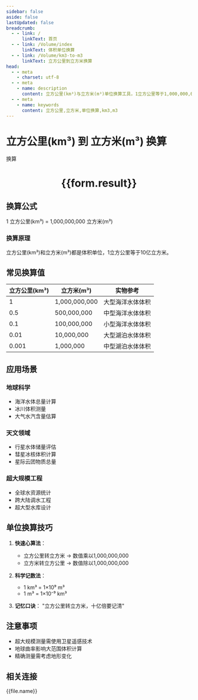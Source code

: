 ```yaml
---
sidebar: false
aside: false
lastUpdated: false
breadcrumb:
  - - link: /
      linkText: 首页
  - - link: /Volume/index
      linkText: 体积单位换算
  - - link: /Volume/km3-to-m3
      linkText: 立方公里到立方米换算
head:
  - - meta
    - charset: utf-8
  - - meta
    - name: description
      content: 立方公里(km³)与立方米(m³)单位换算工具，1立方公里等于1,000,000,000立方米。
  - - meta
    - name: keywords
      content: 立方公里,立方米,单位换算,km3,m3
---
```


# 立方公里(km³) 到 立方米(m³) 换算

<script setup>
import { onMounted, reactive, inject ,ref  } from 'vue'
import { NButton,NForm ,NFormItem,NInput,NInputNumber,NSelect,NCard,useMessage ,NGrid ,NGi } from 'naive-ui'
import { defineClientComponent } from 'vitepress'
import { Volume } from '../files';

const convert = inject('convert')
const formRef = ref(null);
const rules = {
  number:{
    required: true,
    type: 'number',
    trigger: "blur"
  }
}
const form = reactive({
  number:null,
  result:'',
  title:'立方公里(km³)到立方米(m³)换算'
})

const convertHandler = (e) => {
  e.preventDefault();
  formRef.value?.validate((errors)=>{
    if (!errors) {
      form.result = `${form.number} km³ = ${convert(form.number).from('km3').to('m3')} m³`
    }
  })
}
</script>

<n-form size="large" :model="form" ref='formRef' :rules="rules">
  <n-form-item label="数值" path="number">
    <n-input-number size="large" style="width:100%" :min="0" v-model:value="form.number" placeholder="请输入立方公里数值" />
  </n-form-item>
  <n-form-item>
    <n-button type="info" style="width:100%" @click="convertHandler">换算</n-button>
  </n-form-item>
</n-form>
<n-card embedded :bordered="false" hoverable>
  <div style="text-align:center">
    <h1>{{form.result}}</h1>
  </div>
</n-card>

## 换算公式
1 立方公里(km³) = 1,000,000,000 立方米(m³)

### 换算原理
立方公里(km³)和立方米(m³)都是体积单位，1立方公里等于10亿立方米。

## 常见换算值
| 立方公里(km³) | 立方米(m³) | 实物参考                 |
|-------------|-----------|--------------------------|
| 1           | 1,000,000,000 | 大型海洋水体体积          |
| 0.5         | 500,000,000 | 中型海洋水体体积          |
| 0.1         | 100,000,000 | 小型海洋水体体积          |
| 0.01        | 10,000,000 | 大型湖泊水体体积          |
| 0.001       | 1,000,000 | 中型湖泊水体体积          |

## 应用场景
### 地球科学
- 海洋水体总量计算
- 冰川体积测量
- 大气水汽含量估算

### 天文领域
- 行星水体储量评估
- 彗星冰核体积计算
- 星际云团物质总量

### 超大规模工程
- 全球水资源统计
- 跨大陆调水工程
- 超大型水库设计

## 单位换算技巧
1. **快速心算法**：
   - 立方公里转立方米 → 数值乘以1,000,000,000
   - 立方米转立方公里 → 数值除以1,000,000,000

2. **科学记数法**：
   - 1 km³ = 1×10⁹ m³
   - 1 m³ = 1×10⁻⁹ km³

3. **记忆口诀**：
   "立方公里转立方米，十亿倍要记清"

## 注意事项
- 超大规模测量需使用卫星遥感技术
- 地球曲率影响大范围体积计算
- 精确测量需考虑地形变化

## 相关连接
<n-grid x-gap="12" :cols="2">
  <n-gi v-for="(file, index) in Volume" :key="index">
    <n-button
      text
      tag="a"
      :href="file.path"
      type="info"
    >
      {{file.name}}
    </n-button>
  </n-gi>
</n-grid>